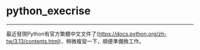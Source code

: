 # python_execrise

--- 

最近發現Python有官方繁體中文文件了(https://docs.python.org/zh-tw/3.13/contents.html)，稍微複習一下，順便準備換工作。
